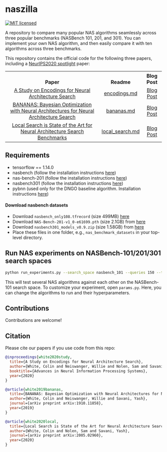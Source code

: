 # naszilla
[![MIT licensed](https://img.shields.io/badge/license-MIT-brightgreen.svg)](LICENSE.md)

A repository to compare many popular NAS algorithms seamlessly across three popular benchmarks (NASBench 101, 201, and 301). You can implement your own NAS algorithm, and then easily compare it with ten algorithms across three benchmarks.

This repository contains the official code for the following three papers, including a [NeurIPS2020 spotlight](https://arxiv.org/abs/2007.04965) paper:

<table>
 <tbody>
    <tr align="center" valign="bottom">
      <th>Paper</th>
      <th>Readme</th>
      <th>Blog Post</th>
    </tr>
    <tr> <!-- (1st row) -->
    <td rowspan="1" align="center" valign="middle" halign="middle"> <a href="https://arxiv.org/abs/2007.04965" target="_blank">A Study on Encodings for Neural Architecture Search</a> </td>
    <td align="center" valign="middle"> <a href="https://github.com/naszilla/nas_encodings/blob/master/docs/encodings.md">encodings.md</a> </td>
    <td align="center" valign="middle"> <a href="https://abacus.ai/blog/2020/10/02/a-study-on-encodings-for-nas/" target="_blank">Blog Post</a> </td>
    </tr>
    <tr> <!-- (2nd row) -->
    <td rowspan="1" align="center" valign="middle" halign="middle"> <a href="https://arxiv.org/abs/1910.11858" target="_blank">BANANAS: Bayesian Optimization with Neural Architectures for Neural Architecture Search</a> </td>
    <td align="center" valign="middle"> <a href="https://github.com/naszilla/nas_encodings/blob/master/docs/bananas.md">bananas.md</a> </td>
    <td align="center" valign="middle"> <a href="https://medium.com/reality-engines/bananas-a-new-method-for-neural-architecture-search-192d21959c0c" target="_blank">Blog Post</a> </td>
    </tr>
    <tr> <!-- (3rd row) -->
    <td rowspan="1" align="center" valign="middle" halign="middle"> <a href="https://arxiv.org/abs/2005.02960" target="_blank">Local Search is State of the Art for Neural Architecture Search Benchmarks</a> </td>
    <td align="center" valign="middle"> <a href="https://github.com/naszilla/nas_encodings/blob/master/docs/local_search.md">local_search.md</a> </td>
    <td align="center" valign="middle"> <a href="https://abacus.ai/blog/local-search-is-state-of-the-art-for-neural-architecture-search-benchmarks/" target="_blank">Blog Post</a> </td>
    </tr>
 </tbody>
</table>

## Requirements
- tensorflow == 1.14.0
- nasbench (follow the installation instructions [here](https://github.com/google-research/nasbench))
- nas-bench-201 (follow the installation instructions [here](https://github.com/D-X-Y/NAS-Bench-201))
- nasbench301 (follow the installation instructions [here](https://github.com/automl/nasbench301))
- pybnn (used only for the DNGO baseline algorithm. Installation instructions [here](https://github.com/automl/pybnn))

#### Download nasbench datasets
- Download `nasbench_only108.tfrecord` (size 499MB) [here](https://storage.googleapis.com/nasbench/nasbench_only108.tfrecord)
- Download `NAS-Bench-201-v1_0-e61699.pth` (size 2.1GB) from [here](https://drive.google.com/open?id=1SKW0Cu0u8-gb18zDpaAGi0f74UdXeGKs)
- Download `nasbench301_models_v0.9.zip` (size 1.58GB) from [here](https://figshare.com/articles/software/nasbench301_models_v0_9_zip/12962432)
- Place these files in one folder, e.g., `nas_benchmark_datasets` in your top-level directory.

## Run NAS experiments on NASBench-101/201/301 search spaces

```bash
python run_experiments.py --search_space nasbench_101 --queries 150 --trials 10
```
This will test several NAS algorithms against each other on the NASBench-101 search space.
To customize your experiment, open `params.py`. Here, you can change the algorithms to run and their hyperparameters.

## Contributions
Contributions are welcome!

## Citation
Please cite our papers if you use code from this repo:
```bibtex
@inproceedings{white2020study,
  title={A Study on Encodings for Neural Architecture Search},
  author={White, Colin and Neiswanger, Willie and Nolen, Sam and Savani, Yash},
  booktitle={Advances in Neural Information Processing Systems},
  year={2020}
}

@article{white2019bananas,
  title={BANANAS: Bayesian Optimization with Neural Architectures for Neural Architecture Search},
  author={White, Colin and Neiswanger, Willie and Savani, Yash},
  journal={arXiv preprint arXiv:1910.11858},
  year={2019}
}

@article{white2020local,
  title={Local Search is State of the Art for Neural Architecture Search Benchmarks},
  author={White, Colin and Nolen, Sam and Savani, Yash},
  journal={arXiv preprint arXiv:2005.02960},
  year={2020}
}
```
